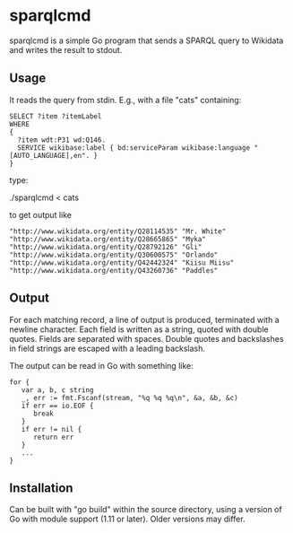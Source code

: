 # sparqlcmd
sparqlcmd is a simple Go program that sends a SPARQL query to Wikidata and writes the result to stdout.

## Usage

It reads the query from stdin. E.g., with a file "cats" containing:

```sparql
SELECT ?item ?itemLabel 
WHERE 
{
  ?item wdt:P31 wd:Q146.
  SERVICE wikibase:label { bd:serviceParam wikibase:language "[AUTO_LANGUAGE],en". }
}
```

type:

./sparqlcmd < cats

to get output like

```
"http://www.wikidata.org/entity/Q28114535" "Mr. White"
"http://www.wikidata.org/entity/Q28665865" "Мyka"
"http://www.wikidata.org/entity/Q28792126" "Gli"
"http://www.wikidata.org/entity/Q30600575" "Orlando"
"http://www.wikidata.org/entity/Q42442324" "Kiisu Miisu"
"http://www.wikidata.org/entity/Q43260736" "Paddles"
```

## Output

For each matching record, a line of output is produced, terminated with a newline character. Each field is written as a string, quoted with double quotes. Fields are separated with spaces. Double quotes and backslashes in field strings are escaped with a leading backslash.

The output can be read in Go with something like:

```
for {
   var a, b, c string
   _, err := fmt.Fscanf(stream, "%q %q %q\n", &a, &b, &c)
   if err == io.EOF {
      break
   }
   if err != nil {
      return err
   }
   ...
}
```

## Installation

Can be built with "go build" within the source directory, using a version of Go with module support (1.11 or later). Older versions may differ.
